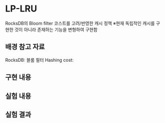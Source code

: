 # LP-LRU
RocksDB의 Bloom filter 코스트를 고려/반영한 캐시 정책
※현재 독립적인 캐시를 구현한 것이 아니라 존재하는 기능을 변형하여 구현함

## 배경 참고 자료
RocksDB:
블룸 필터 Hashing cost:

## 구현 내용

## 실험 내용

## 실험 결과
